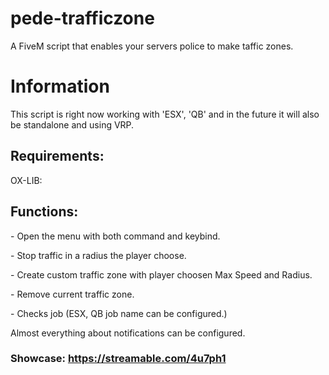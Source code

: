 # pede-trafficzone
A FiveM script that enables your servers police to make taffic zones.

# Information
<p>This script is right now working with 'ESX', 'QB' and in the future it will also be standalone and using VRP.</p>

## Requirements:
<p>OX-LIB:</p>

## Functions:
<p>- Open the menu with both command and keybind.</p>
<p>- Stop traffic in a radius the player choose.</p>
<p>- Create custom traffic zone with player choosen Max Speed and Radius.</p>
<p>- Remove current traffic zone.</p>
<p>- Checks job (ESX, QB job name can be configured.)</p>

<p>Almost everything about notifications can be configured.</p>

### Showcase: https://streamable.com/4u7ph1
